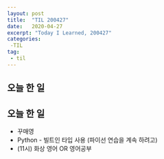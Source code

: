 ```yaml
---
layout: post
title:  "TIL 200427"
date:   2020-04-27
excerpt: "Today I Learned, 200427"
categories: 
 -TIL
tag:
 - til
---
```

## 오늘 한 일

## 오늘 한 일

* 꾸매영
* Python - 빌트인 타입 사용 (파이선 연습을 계속 하려고)
* (11시) 화상 영어 OR 영어공부
